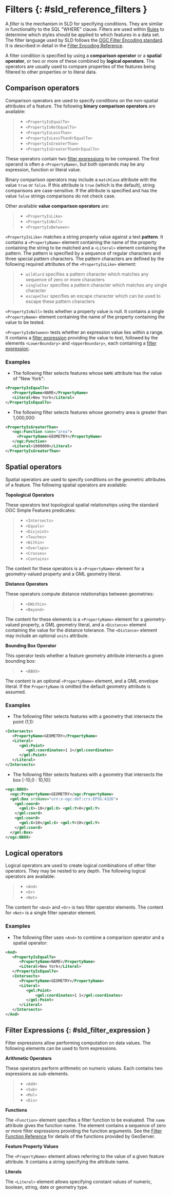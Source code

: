 # Filters {: #sld_reference_filters }

A *filter* is the mechanism in SLD for specifying conditions. They are similar in functionality to the SQL "WHERE" clause. Filters are used within [Rules](rules.md) to determine which styles should be applied to which features in a data set. The filter language used by SLD follows the [OGC Filter Encoding standard](http://www.opengeospatial.org/standards/filter). It is described in detail in the [Filter Encoding Reference](../../../filter/filter_reference.md).

A filter condition is specified by using a **comparison operator** or a **spatial operator**, or two or more of these combined by **logical operators**. The operators are usually used to compare properties of the features being filtered to other properties or to literal data.

## Comparison operators

Comparison operators are used to specify conditions on the non-spatial attributes of a feature. The following **binary comparison operators** are available:

> -   `<PropertyIsEqualTo>`
> -   `<PropertyIsNotEqualTo>`
> -   `<PropertyIsLessThan>`
> -   `<PropertyIsLessThanOrEqualTo>`
> -   `<PropertyIsGreaterThan>`
> -   `<PropertyIsGreaterThanOrEqualTo>`

These operators contain two [filter expressions](filters.md#sld_filter_expression) to be compared. The first operand is often a `<PropertyName>`, but both operands may be any expression, function or literal value.

Binary comparison operators may include a `matchCase` attribute with the value `true` or `false`. If this attribute is `true` (which is the default), string comparisons are case-sensitive. If the attribute is specified and has the value `false` strings comparisons do not check case.

Other available **value comparison operators** are:

> -   `<PropertyIsLike>`
> -   `<PropertyIsNull>`
> -   `<PropertyIsBetween>`

`<PropertyIsLike>` matches a string property value against a text **pattern**. It contains a `<PropertyName>` element containing the name of the property containing the string to be matched and a `<Literal>` element containing the pattern. The pattern is specified by a sequence of regular characters and three special pattern characters. The pattern characters are defined by the following required attributes of the `<PropertyIsLike>` element:

> -   `wildCard` specifies a pattern character which matches any sequence of zero or more characters
> -   `singleChar` specifies a pattern character which matches any single character
> -   `escapeChar` specifies an escape character which can be used to escape these pattern characters

`<PropertyIsNull>` tests whether a property value is null. It contains a single `<PropertyName>` element containing the name of the property containing the value to be tested.

`<PropertyIsBetween>` tests whether an expression value lies within a range. It contains a [filter expression](filters.md#sld_filter_expression) providing the value to test, followed by the elements `<LowerBoundary>` and `<UpperBoundary>`, each containing a [filter expression](filters.md#sld_filter_expression).

### Examples

-   The following filter selects features whose `NAME` attribute has the value of "New York":

``` xml
<PropertyIsEqualTo>
   <PropertyName>NAME</PropertyName>
   <Literal>New York</Literal>
</PropertyIsEqualTo>
```

-   The following filter selects features whose geometry area is greater than 1,000,000:

``` xml
<PropertyIsGreaterThan>
   <ogc:Function name="area"> 
     <PropertyName>GEOMETRY</PropertyName>
   </ogc:Function>
   <Literal>1000000</Literal>
</PropertyIsGreaterThan>
```

## Spatial operators

Spatial operators are used to specify conditions on the geometric attributes of a feature. The following spatial operators are available:

**Topological Operators**

These operators test topological spatial relationships using the standard OGC Simple Features predicates:

> -   `<Intersects>`
> -   `<Equals>`
> -   `<Disjoint>`
> -   `<Touches>`
> -   `<Within>`
> -   `<Overlaps>`
> -   `<Crosses>`
> -   `<Contains>`

The content for these operators is a `<PropertyName>` element for a geometry-valued property and a GML geometry literal.

**Distance Operators**

These operators compute distance relationships between geometries:

> -   `<DWithin>`
> -   `<Beyond>`

The content for these elements is a `<PropertyName>` element for a geometry-valued property, a GML geometry literal, and a `<Distance>` element containing the value for the distance tolerance. The `<Distance>` element may include an optional `units` attribute.

**Bounding Box Operator**

This operator tests whether a feature geometry attribute intersects a given bounding box:

> -   `<BBOX>`

The content is an optional `<PropertyName>` element, and a GML envelope literal. If the `PropertyName` is omitted the default geometry attribute is assumed.

### Examples

-   The following filter selects features with a geometry that intersects the point (1,1):

``` xml
<Intersects>
   <PropertyName>GEOMETRY</PropertyName>
   <Literal>
      <gml:Point>
         <gml:coordinates>1 1</gml:coordinates>
      </gml:Point>
   </Literal>
</Intersects>
```

-   The following filter selects features with a geometry that intersects the box [-10,0 : 10,10]:

``` xml
<ogc:BBOX>
  <ogc:PropertyName>GEOMETRY</ogc:PropertyName>
  <gml:Box srsName="urn:x-ogc:def:crs:EPSG:4326">
    <gml:coord>
      <gml:X>-10</gml:X> <gml:Y>0</gml:Y>
    </gml:coord>
    <gml:coord>
      <gml:X>10</gml:X> <gml:Y>10</gml:Y>
    </gml:coord>
  </gml:Box>
</ogc:BBOX>
```

## Logical operators

Logical operators are used to create logical combinations of other filter operators. They may be nested to any depth. The following logical operators are available:

> -   `<And>`
> -   `<Or>`
> -   `<Not>`

The content for `<And>` and `<Or>` is two filter operator elements. The content for `<Not>` is a single filter operator element.

### Examples

-   The following filter uses `<And>` to combine a comparison operator and a spatial operator:

``` xml
<And>
   <PropertyIsEqualTo>
      <PropertyName>NAME</PropertyName>
      <Literal>New York</Literal>
   </PropertyIsEqualTo>
   <Intersects>
      <PropertyName>GEOMETRY</PropertyName>
      <Literal>
         <gml:Point>
             <gml:coordinates>1 1</gml:coordinates>
         </gml:Point>
      </Literal>
   </Intersects>
</And>
```

## Filter Expressions {: #sld_filter_expression }

Filter expressions allow performing computation on data values. The following elements can be used to form expressions.

**Arithmetic Operators**

These operators perform arithmetic on numeric values. Each contains two expressions as sub-elements.

> -   `<Add>`
> -   `<Sub>`
> -   `<Mul>`
> -   `<Div>`

**Functions**

The `<Function>` element specifies a filter function to be evaluated. The `name` attribute gives the function name. The element contains a sequence of zero or more filter expressions providing the function arguments. See the [Filter Function Reference](../../../filter/function_reference.md) for details of the functions provided by GeoServer.

**Feature Property Values**

The `<PropertyName>` element allows referring to the value of a given feature attribute. It contains a string specifying the attribute name.

**Literals**

The `<Literal>` element allows specifying constant values of numeric, boolean, string, date or geometry type.
